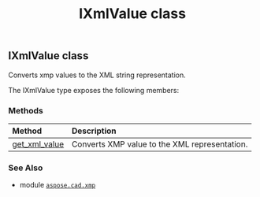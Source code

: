 ﻿---
title: IXmlValue class
second_title: Aspose.CAD for Python via .NET API References
description: 
type: docs
weight: 10
url: /aspose.cad.xmp/ixmlvalue/
is_root: false
---

## IXmlValue class

Converts xmp values to the XML string representation.



The IXmlValue type exposes the following members:

### Methods
| Method | Description |
| :- | :- |
| [get_xml_value](/cad/python-net/aspose.cad.xmp/ixmlvalue/get_xml_value/#) | Converts XMP value to the XML representation. |



### See Also
* module [`aspose.cad.xmp`](..)
